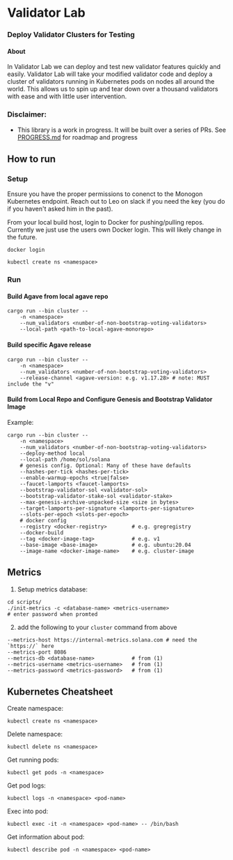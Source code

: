 # Validator Lab
### Deploy Validator Clusters for Testing

#### About
In Validator Lab we can deploy and test new validator features quickly and easily. Validator Lab will take your modified validator code and deploy a cluster of validators running in Kubernetes pods on nodes all around the world. This allows us to spin up and tear down over a thousand validators with ease and with little user intervention.

### Disclaimer:
- This library is a work in progress. It will be built over a series of PRs. See [PROGRESS.md](PROGRESS.md) for roadmap and progress

## How to run

### Setup
Ensure you have the proper permissions to conenct to the Monogon Kubernetes endpoint. Reach out to Leo on slack if you need the key (you do if you haven't asked him in the past).

From your local build host, login to Docker for pushing/pulling repos. Currently we just use the users own Docker login. This will likely change in the future.
```
docker login
```

```
kubectl create ns <namespace>
```

### Run
#### Build Agave from local agave repo
```
cargo run --bin cluster --
    -n <namespace>
    --num_validators <number-of-non-bootstrap-voting-validators>
    --local-path <path-to-local-agave-monorepo>
```

#### Build specific Agave release
```
cargo run --bin cluster --
    -n <namespace>
    --num_validators <number-of-non-bootstrap-voting-validators>
    --release-channel <agave-version: e.g. v1.17.28> # note: MUST include the "v" 
```

#### Build from Local Repo and Configure Genesis and Bootstrap Validator Image
Example:
```
cargo run --bin cluster -- 
    -n <namespace> 
    --num_validators <number-of-non-bootstrap-voting-validators>
    --deploy-method local
    --local-path /home/sol/solana
    # genesis config. Optional: Many of these have defaults
    --hashes-per-tick <hashes-per-tick>
    --enable-warmup-epochs <true|false>
    --faucet-lamports <faucet-lamports>
    --bootstrap-validator-sol <validator-sol>
    --bootstrap-validator-stake-sol <validator-stake>
    --max-genesis-archive-unpacked-size <size in bytes>
    --target-lamports-per-signature <lamports-per-signature>
    --slots-per-epoch <slots-per-epoch>
    # docker config
    --registry <docker-registry>        # e.g. gregregistry
    --docker-build
    --tag <docker-image-tag>            # e.g. v1
    --base-image <base-image>           # e.g. ubuntu:20.04
    --image-name <docker-image-name>    # e.g. cluster-image
```

## Metrics
1) Setup metrics database:
```
cd scripts/
./init-metrics -c <database-name> <metrics-username>
# enter password when promted
```
2) add the following to your `cluster` command from above
```
--metrics-host https://internal-metrics.solana.com # need the `https://` here
--metrics-port 8086
--metrics-db <database-name>            # from (1)
--metrics-username <metrics-username>   # from (1)
--metrics-password <metrics-password>   # from (1)
```


## Kubernetes Cheatsheet
Create namespace:
```
kubectl create ns <namespace>
```

Delete namespace:
```
kubectl delete ns <namespace>
```

Get running pods:
```
kubectl get pods -n <namespace>
```

Get pod logs:
```
kubectl logs -n <namespace> <pod-name>
```

Exec into pod:
```
kubectl exec -it -n <namespace> <pod-name> -- /bin/bash
```

Get information about pod:
```
kubectl describe pod -n <namespace> <pod-name>
```